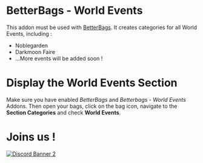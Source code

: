 # BetterBags - World Events
This addon must be used with [BetterBags](https://www.curseforge.com/wow/addons/better-bags). It creates categories for all World Events, including :

- Noblegarden
- Darkmoon Faire
- ...More events will be added soon !

# Display the World Events Section
Make sure you have enabled *BetterBags* and *Betterbags - World Events* Addons. Then open your bags, click on the bag icon, navigate to the **Section Categories** and check **World Events**.

# Joins us !
[![Discord Banner 2](https://discordapp.com/api/guilds/1063213796845428876/widget.png?style=banner2)](https://discord.gg/a6DQuK8hV7)
